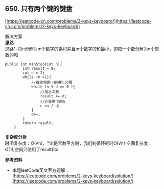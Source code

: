 **650. 只有两个键的键盘**  
---
[https://leetcode-cn.com/problems/2-keys-keyboard/](https://leetcode-cn.com/problems/2-keys-keyboard/)  


解决方案   
**思路**  
思路1: 将n分解为m个数字的乘积并且m个数字的和最小，即把一个数分解为n个质数的和

```
public int minStep(int n){
        int result = 0;
        int d = 2;
        while (n >1){
            //继续将剩下的进行分解
            while (n % d == 0 ){
                //加上次数
                result += d;
                //计算剩下的n
                n =n / d;
            }
            d++;
        }
        return result;
    }
```

**复杂度分析**      
时间复杂度：O(√n)，当n是素数平方时，我们的循环耗时O(√n)
空间复杂度：O(1),空间只使用了result和d

**参考资料**  
* 本题leetCode英文官方题解：  
[https://leetcode.com/problems/2-keys-keyboard/solution/](https://leetcode.com/problems/2-keys-keyboard/solution/) 